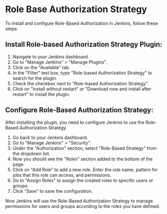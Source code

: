 # Role Base Authorization Strategy

To install and configure Role-Based Authorization in Jenkins, follow these steps:

## Install Role-based Authorization Strategy Plugin:

1. Navigate to your Jenkins dashboard.
2. Go to "Manage Jenkins" > "Manage Plugins".
3. Click on the "Available" tab.
4. In the "Filter" text box, type "Role-based Authorization Strategy" to search for the plugin.
5. Check the checkbox next to "Role-based Authorization Strategy".
6. Click on "Install without restart" or "Download now and install after restart" to install the plugin.

## Configure Role-Based Authorization Strategy:

After installing the plugin, you need to configure Jenkins to use the Role-Based Authorization Strategy.

1. Go back to your Jenkins dashboard.
2. Go to "Manage Jenkins" > "Security".
3. Under the "Authorization" section, select "Role-Based Strategy" from the dropdown list.
4. Now you should see the "Roles" section added to the bottom of the page.
5. Click on "Add Role" to add a new role. Enter the role name, pattern for jobs that this role can access, and permissions.
6. Go to "Assign Roles" to assign the created roles to specific users or groups.
7. Click "Save" to save the configuration.

Now Jenkins will use the Role-Based Authorization Strategy to manage permissions for users and groups according to the roles you have defined.